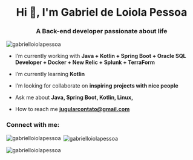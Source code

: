 <h1 align="center">Hi 👋, I'm Gabriel de Loiola Pessoa</h1>
<h3 align="center">A Back-end developer passionate about life</h3>

<p align="left"> <img src="https://komarev.com/ghpvc/?username=gabrielloiolapessoa&label=Profile%20views&color=0e75b6&style=flat" alt="gabrielloiolapessoa" /> </p>

- I’m currently working with **Java + Kotlin + Spring Boot + Oracle SQL Developer + Docker + New Relic + Splunk + TerraForm**

- I’m currently learning **Kotlin**

- I’m looking for collaborate on **inspiring projects with nice people**

- Ask me about **Java, Spring Boot, Kotlin, Linux,**

- How to reach me **jugularcontato@gmail.com**

<h3 align="left">Connect with me:</h3>
<p align="left">
</p>


<p><img align="left" src="https://github-readme-stats.vercel.app/api/top-langs?username=gabrielloiolapessoa&show_icons=true&locale=en&layout=compact" alt="gabrielloiolapessoa" /></p>

<p>&nbsp;<img align="center" src="https://github-readme-stats.vercel.app/api?username=gabrielloiolapessoa&show_icons=true&locale=en" alt="gabrielloiolapessoa" /></p>

<p><img align="center" src="https://github-readme-streak-stats.herokuapp.com/?user=gabrielloiolapessoa&" alt="gabrielloiolapessoa" /></p>

